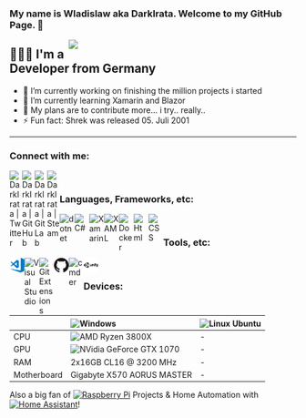 ### My name is Wladislaw aka DarkIrata. Welcome to my GitHub Page. 👋

[<img align="right" width="400" src="https://github-readme-stats.codestackr.vercel.app/api?username=DarkIrata&show_icons=true&hide_border=true"/>](https://github.com/DarkIrata/)

## 👨🏻‍💻 I'm a Developer from Germany

- 🔭 I’m currently working on finishing the million projects i started
- 🌱 I’m currently learning Xamarin and Blazor
- 📝 My plans are to contribute more... i try.. really..
- ⚡ Fun fact: Shrek was released 05. Juli 2001

---

### Connect with me:

[<img align="left" alt="DarkIrata | Twitter" width="22px" src="https://cdn.jsdelivr.net/npm/simple-icons@v3/icons/twitter.svg" />][twitter]
[<img align="left" alt="DarkIrata | GitHub" width="22px" src="https://cdn.jsdelivr.net/npm/simple-icons@v3/icons/github.svg" />][github]
[<img align="left" alt="DarkIrata | GitLab" width="22px" src="https://cdn.jsdelivr.net/npm/simple-icons@v3/icons/gitlab.svg" />][gitlab]
[<img align="left" alt="DarkIrata | Steam" width="22px" src="https://cdn.jsdelivr.net/npm/simple-icons@v3/icons/steam.svg" />][steam]

<br />

### Languages, Frameworks, etc:

<img align="left" alt="dotnet" width="26px" src="https://cdn.jsdelivr.net/npm/simple-icons@v3/icons/dot-net.svg" />
<img align="left" alt="C#" width="26px" src="https://cdn.jsdelivr.net/npm/simple-icons@v3/icons/csharp.svg" />
<img align="left" alt="Xamarin" width="26px" src="https://cdn.jsdelivr.net/npm/simple-icons@v3/icons/xamarin.svg" />
<img align="left" alt="XAML" width="26px" src="https://cdn.jsdelivr.net/npm/simple-icons@v3/icons/xaml.svg" />
<img align="left" alt="Docker" width="26px" src="https://cdn.jsdelivr.net/npm/simple-icons@v3/icons/docker.svg" />
<img align="left" alt="Html" width="26px" src="https://cdn.jsdelivr.net/npm/simple-icons@v3/icons/html5.svg" />
<img align="left" alt="CSS" width="26px" src="https://cdn.jsdelivr.net/npm/simple-icons@v3/icons/css3.svg" />

<br />

### Tools, etc:

[<img align="left" alt="Visual Studio Code" width="26px" src="https://raw.githubusercontent.com/github/explore/80688e429a7d4ef2fca1e82350fe8e3517d3494d/topics/visual-studio-code/visual-studio-code.png" />][visualstudio]
[<img align="left" alt="Visual Studio" width="26px" src="https://cdn.jsdelivr.net/npm/simple-icons@3.12.1/icons/visualstudio.svg" />][visualstudio]
[<img align="left" alt="GitExtensions" width="26px" src="https://camo.githubusercontent.com/b84cf97f7183a8c566d21358965af6ad2a01cf6f/68747470733a2f2f63646e2e7261776769742e636f6d2f676974657874656e73696f6e732f676974657874656e73696f6e732f6d61737465722f4c6f676f2f6769742d657874656e73696f6e732d6c6f676f2e737667" />][gitextensions]
[<img align="left" alt="GitHub" width="26px" src="https://raw.githubusercontent.com/github/explore/78df643247d429f6cc873026c0622819ad797942/topics/github/github.png" />][github]
[<img align="left" alt="cmder" width="26px" src="https://raw.githubusercontent.com/cmderdev/cmder/master/icons/cmder.ico" />][cmder]
[<img align="left" alt="unity" width="26px" src="https://raw.githubusercontent.com/github/explore/80688e429a7d4ef2fca1e82350fe8e3517d3494d/topics/unity/unity.png" />][unity]

<br />

### Devices:

|   | <img align="center" alt="Windows" width="32px" src="https://cdn.jsdelivr.net/npm/simple-icons@v3/icons/windows.svg" /> | <img align="center" alt="Linux Ubuntu" width="32px" src="https://cdn.jsdelivr.net/npm/simple-icons@v3/icons/ubuntu.svg" /> |
| :---- | :---- | :---- |
| CPU | <img alt="AMD" width="16px" src="https://cdn.jsdelivr.net/npm/simple-icons@v3/icons/amd.svg" /> Ryzen 3800X | - |
| GPU | <img alt="NVidia" width="16px" src="https://cdn.jsdelivr.net/npm/simple-icons@v3/icons/nvidia.svg" /> GeForce GTX 1070 | - |
| RAM | 2x16GB CL16 @ 3200 MHz | - |
| Motherboard | Gigabyte X570 AORUS MASTER | - |

Also a big fan of [<img alt="Raspberry Pi" width="16px" src="https://cdn.jsdelivr.net/npm/simple-icons@v3/icons/raspberrypi.svg" />][rasperrypi] Projects & Home Automation with [<img alt="Home Assistant" width="16px" src="https://cdn.jsdelivr.net/npm/simple-icons@v3/icons/homeassistant.svg" />][hassio]!


[twitter]: https://twitter.com/DarkIrata
[github]: https://github.com/DarkIrata
[gitlab]: https://gitlab.com/DarkIrata
[visualstudio]: https://visualstudio.microsoft.com/de/
[cmder]: https://cmder.net/
[unity]: https://unity.com/
[gitextensions]: http://gitextensions.github.io/
[steam]: https://steamcommunity.com/id/DarkIrata/
[rasperrypi]: https://www.raspberrypi.org/
[hassio]: https://www.home-assistant.io/
